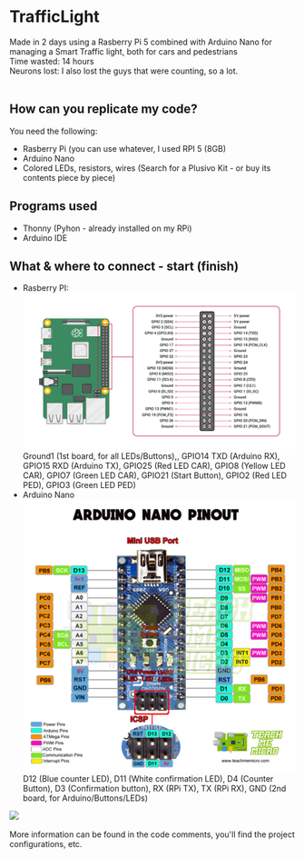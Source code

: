 # TrafficLight
Made in 2 days using a Rasberry Pi 5 combined with Arduino Nano for managing a Smart Traffic light, both for cars and pedestrians
<br>
Time wasted: 14 hours
<br>
Neurons lost: I also lost the guys that were counting, so a lot.
<br>
<br>
<!-- Project replication -->
## How can you replicate my code?
You need the following:<br>
* Rasberry Pi (you can use whatever, I used RPI 5 (8GB)
* Arduino Nano
* Colored LEDs, resistors, wires (Search for a Plusivo Kit - or buy its contents piece by piece)

<!-- Programs used -->
## Programs used
* Thonny (Pyhon - already installed on my RPi)
* Arduino IDE

<!-- Connection tutorial -->
## What & where to connect - start (finish)
* Rasberry PI:<br><img src="RPI5.png">
  Ground1 (1st board, for all LEDs/Buttons),, GPIO14 TXD (Arduino RX), GPIO15 RXD (Arduino TX), GPIO25 (Red LED CAR), GPIO8 (Yellow LED CAR), GPIO7 (Green LED CAR), GPIO21 (Start Button), GPIO2 (Red LED PED), GPIO3 (Green LED PED)
* Arduino Nano<br><img src="Arduino_Nano.jpg">
 D12 (Blue counter LED), D11 (White confirmation LED), D4 (Counter Button), D3 (Confirmation button), RX (RPi TX), TX (RPi RX), GND (2nd board, for Arduino/Buttons/LEDs)<br>
<img src="Stuff_Used.jpg">

More information can be found in the code comments, you'll find the project configurations, etc.
